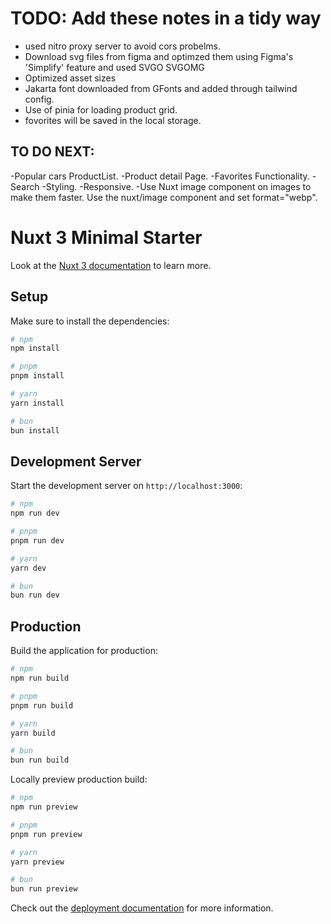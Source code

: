 # TODO: Add these notes in a tidy way 
- used nitro proxy server to avoid cors probelms.
- Download svg files from figma and optimzed them using Figma's 'Simplify' feature and used SVGO SVGOMG
- Optimized asset sizes
- Jakarta font downloaded from GFonts and added through tailwind config. 
- Use of pinia for loading product grid.
- fovorites will be saved in the local storage.

## TO DO NEXT: 
-Popular cars ProductList.
-Product detail Page.
-Favorites Functionality.
-Search
-Styling.
-Responsive.
-Use Nuxt image component on images to make them faster. Use the nuxt/image component and set format="webp".



# Nuxt 3 Minimal Starter

Look at the [Nuxt 3 documentation](https://nuxt.com/docs/getting-started/introduction) to learn more.

## Setup

Make sure to install the dependencies:

```bash
# npm
npm install

# pnpm
pnpm install

# yarn
yarn install

# bun
bun install
```

## Development Server

Start the development server on `http://localhost:3000`:

```bash
# npm
npm run dev

# pnpm
pnpm run dev

# yarn
yarn dev

# bun
bun run dev
```

## Production

Build the application for production:

```bash
# npm
npm run build

# pnpm
pnpm run build

# yarn
yarn build

# bun
bun run build
```

Locally preview production build:

```bash
# npm
npm run preview

# pnpm
pnpm run preview

# yarn
yarn preview

# bun
bun run preview
```

Check out the [deployment documentation](https://nuxt.com/docs/getting-started/deployment) for more information.




